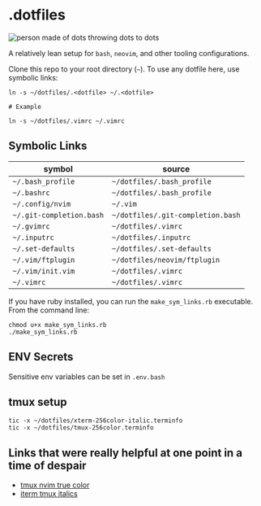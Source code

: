 # .dotfiles

![person made of dots throwing dots to dots](https://media.giphy.com/media/3o72F38VEEi1ODPOXm/giphy.gif)

A relatively lean setup for `bash`, `neovim`, and other tooling configurations.

Clone this repo to your root directory (`~`). To use any dotfile here, use
symbolic links:

```shell
ln -s ~/dotfiles/.<dotfile> ~/.<dotfile>

# Example

ln -s ~/dotfiles/.vimrc ~/.vimrc
```

## Symbolic Links

|symbol|source|
|---|---|
|`~/.bash_profile`|`~/dotfiles/.bash_profile`|
|`~/.bashrc`|`~/dotfiles/.bash_profile`|
|`~/.config/nvim`|`~/.vim`|
|`~/.git-completion.bash`|`~/dotfiles/.git-completion.bash`|
|`~/.gvimrc`|`~/dotfiles/.vimrc`|
|`~/.inputrc`|`~/dotfiles/.inputrc `|
|`~/.set-defaults`|`~/dotfiles/.set-defaults`|
|`~/.vim/ftplugin`|`~/dotfiles/neovim/ftplugin`|
|`~/.vim/init.vim`|`~/dotfiles/.vimrc`|
|`~/.vimrc`|`~/dotfiles/.vimrc`|

If you have ruby installed, you can run the `make_sym_links.rb` executable.
From the command line:

```
chmod u+x make_sym_links.rb
./make_sym_links.rb
```

## ENV Secrets

Sensitive env variables can be set in `.env.bash`

## tmux setup

```
tic -x ~/dotfiles/xterm-256color-italic.terminfo
tic -x ~/dotfiles/tmux-256color.terminfo
```

## Links that were really helpful at one point in a time of despair

* [tmux nvim true color](https://jdhao.github.io/2018/10/19/tmux_nvim_true_color/)
* [iterm tmux italics](https://medium.com/@dubistkomisch/how-to-actually-get-italics-and-true-colour-to-work-in-iterm-tmux-vim-9ebe55ebc2be)
